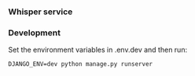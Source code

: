 ### Whisper service

### Development

Set the environment variables in .env.dev and then run:
```
DJANGO_ENV=dev python manage.py runserver
```